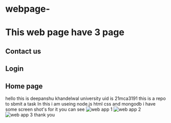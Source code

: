 # webpage-
# This web page have 3 page 
## Contact us
## Login 
## Home page 
hello this is deepanshu khandelwal 
university uid is 21mca3191
this is a repo to sbmit a task 
In this i am useing node.js html  css and mongodb 
i have some screen shot's for it you can see 
![web app 1](https://user-images.githubusercontent.com/72185497/196848993-0b4ee93f-0871-4f71-bb69-ccacaa52383a.jpg)
![web app 2](https://user-images.githubusercontent.com/72185497/196849083-f251a23c-900e-4da9-9dfa-9512a41977cd.jpg)
![web app 3](https://user-images.githubusercontent.com/72185497/196849177-0a0363dd-ca2a-4ce4-8d5a-340ddde0ffed.jpg)
thank you
